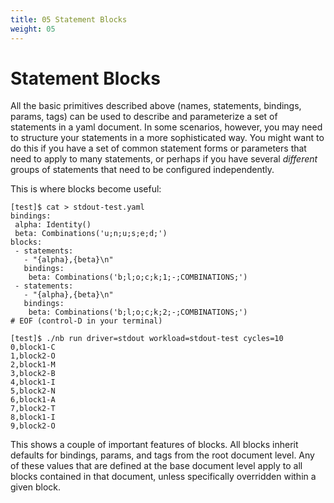```yaml
---
title: 05 Statement Blocks
weight: 05
---
```


# Statement Blocks

All the basic primitives described above (names, statements, bindings, params, tags) can be used to describe and
parameterize a set of statements in a yaml document. In some scenarios, however, you may need to structure your
statements in a more sophisticated way. You might want to do this if you have a set of common statement forms or
parameters that need to apply to many statements, or perhaps if you have several *different* groups of statements that
need to be configured independently.

This is where blocks become useful:

```text
[test]$ cat > stdout-test.yaml
bindings:
 alpha: Identity()
 beta: Combinations('u;n;u;s;e;d;')
blocks:
 - statements:
   - "{alpha},{beta}\n"
   bindings:
    beta: Combinations('b;l;o;c;k;1;-;COMBINATIONS;')
 - statements:
   - "{alpha},{beta}\n"
   bindings:
    beta: Combinations('b;l;o;c;k;2;-;COMBINATIONS;')
# EOF (control-D in your terminal)

[test]$ ./nb run driver=stdout workload=stdout-test cycles=10
0,block1-C
1,block2-O
2,block1-M
3,block2-B
4,block1-I
5,block2-N
6,block1-A
7,block2-T
8,block1-I
9,block2-O
```

This shows a couple of important features of blocks. All blocks inherit defaults for bindings, params, and tags from the
root document level. Any of these values that are defined at the base document level apply to all blocks contained in
that document, unless specifically overridden within a given block.

